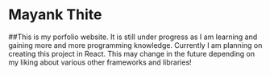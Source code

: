 # Mayank Thite
##This is my porfolio website. It is still under progress as I am learning and gaining more and more programming knowledge. Currently I am planning on creating this project in React. This may change in the future depending on my liking about various other frameworks and libraries!
